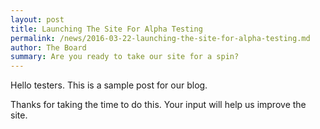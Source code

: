 ```yaml
---
layout: post
title: Launching The Site For Alpha Testing
permalink: /news/2016-03-22-launching-the-site-for-alpha-testing.md
author: The Board
summary: Are you ready to take our site for a spin?
---
```


Hello testers. This is a sample post for our blog.

Thanks for taking the time to do this. Your input will help us improve the site.
